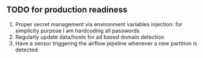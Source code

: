## TODO for production readiness

1. Proper secret management via environment variables injection: for simplicity purpose I am hardcoding all passwords
2. Regularly update data/hosts for ad based domain detection
3. Have a sensor triggering the airflow pipeline whenever a new partition is detected
